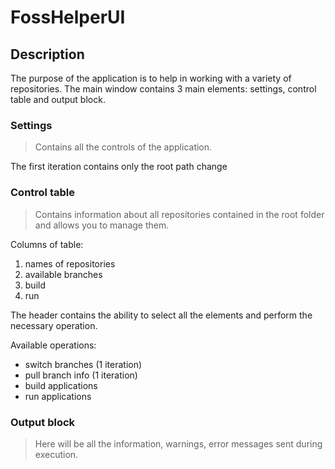 # FossHelperUI
## Description

The purpose of the application is to help in working with a variety of repositories. The main window contains 3 main elements: settings, control table and output block.

### Settings
> Contains all the controls of the application.

The first iteration contains only the root path change

### Control table

> Contains information about all repositories contained in the root folder and allows you to manage them.

Columns of table:
1. names of repositories
2. available branches
3. build
4. run

The header contains the ability to select all the elements and perform the necessary operation.

Available operations:
- switch branches (1 iteration)
- pull branch info (1 iteration)
- build applications
- run applications

### Output block

> Here will be all the information, warnings, error messages sent during execution.
